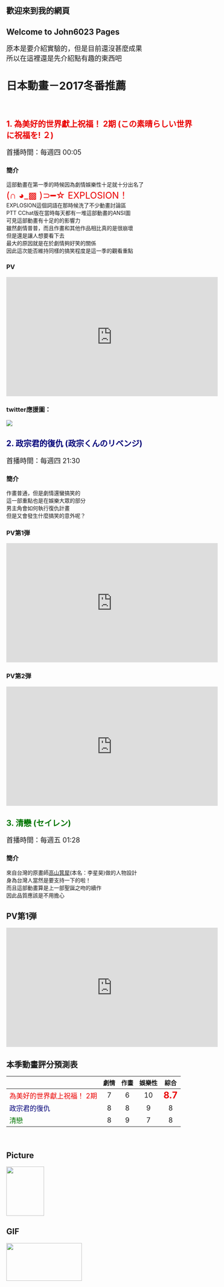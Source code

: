 ## 歡迎來到我的網頁 

## Welcome to John6023 Pages

<font size="4">原本是要介紹實驗的，但是目前還沒甚麼成果 </font> <br>
<font size="4">所以在這裡還是先介紹點有趣的東西吧 </font ><br>


# 日本動畫－2017冬番推薦
<br>

## <font color="#EA0000"> 1. 為美好的世界獻上祝福！ 2期 (この素晴らしい世界に祝福を! ２)</font>
<font size="4">首播時間：每週四 00:05</font><br>

### 簡介
這部動畫在第一季的時候因為劇情娛樂性十足就十分出名了 <br>
<font color="#EA0000" size="5">(∩ ◕_▩ )⊃━☆ EXPLOSION！</font> <br>
EXPLOSION這個詞語在那時候洗了不少動畫討論區<br>
PTT CChat版在當時每天都有一堆這部動畫的ANSI圖<br>
可見這部動畫有十足的的影響力<br>
雖然劇情普普，而且作畫和其他作品相比真的是很崩壞<br>
但是還是讓人想要看下去<br>
最大的原因就是在於劇情夠好笑的關係<br>
因此這次能否維持同樣的搞笑程度是這一季的觀看重點<br>

### PV  

<iframe width="560" height="315" src="https://www.youtube.com/embed/9jVxMt845AY" frameborder="0" allowfullscreen></iframe><br>

### twitter應援圖：
<img src="http://konosuba.com/special/img/banner_4.jpg">
<br>

## <font color="#000079"> 2. 政宗君的復仇 (政宗くんのリベンジ)</font>
<font size="4">首播時間：每週四 21:30</font><br>

### 簡介
作畫普通，但是劇情還蠻搞笑的<br>
這一部重點也是在娛樂大眾的部分<br>
男主角會如何執行復仇計畫<br>
但是又會發生什麼搞笑的意外呢？<br>

### PV第1弾
<iframe width="560" height="315" src="https://www.youtube.com/embed/lYIn-gD3Kis" frameborder="0" allowfullscreen></iframe><br>

### PV第2弾
<iframe width="560" height="315" src="https://www.youtube.com/embed/XmfXcVLA1d8" frameborder="0" allowfullscreen></iframe><br>

## <font color="#007500">3. 清戀 (セイレン)</font>
<font size="4">首播時間：每週五 01:28</font><br>

### 簡介
來自台灣的原畫師<a href="https://zh.wikipedia.org/wiki/%E9%AB%98%E5%B1%B1%E7%AE%95%E7%8A%80">高山箕犀</a>(本名：李星昊)做的人物設計 <br>
身為台灣人當然是要支持一下的啦！<br>
而且這部動畫算是上一部聖誕之吻的續作 <br>
因此品質應該是不用擔心 <br>

## PV第1弾
<iframe width="560" height="315" src="https://www.youtube.com/embed/bgGs_xTFctY" frameborder="0" allowfullscreen></iframe>

<br>

## 本季動畫評分預測表

|  | 劇情 | 作畫 | 娛樂性 | 綜合 |
|:----|:------:|:------:|:------:|:------:|
|<font color="#EA0000" size="4">為美好的世界獻上祝福！ 2期</font>|<font size="4">7</font>|<font size="4">6</font>|<font size="4">10</font>|<b><font color="#EA0000" size="5">8.7</font><b>|
|<font color="#000079" size="4">政宗君的復仇</font>|<font size="4">8</font>|<font size="4">8</font>|<font size="4">9</font>|<font size="4">8</font>|
|<font color="#007500" size="4">清戀</font>|<font size="4">8</font>|<font size="4">9</font>|<font size="4">7</font>|<font size="4">8</font>|

<br>

## Picture
<img src="http://i.imgur.com/dixdmHp.png" width="100" height="130">

## GIF
<img src="http://i.imgur.com/k13cVsk.gif" width="200" height="100">




